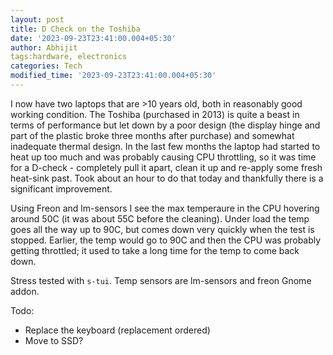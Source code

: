 ```yaml
---
layout: post
title: D Check on the Toshiba
date: '2023-09-23T23:41:00.004+05:30'
author: Abhijit
tags:hardware, electronics
categories: Tech
modified_time: '2023-09-23T23:41:00.004+05:30'
---
```


I now have two laptops that are >10 years old, both in reasonably good working condition. The Toshiba (purchased in 2013) is quite a beast in terms of performance but let down by a poor design (the display hinge and part of the plastic broke three months after purchase) and somewhat inadequate thermal design.
In the last few months the laptop had started to heat up too much and was probably causing CPU throttling, so it was time for a D-check - completely pull it apart, clean it up and re-apply some fresh heat-sink past. Took about an hour to do that today and thankfully there is a significant improvement.

Using Freon and lm-sensors I see the max temperaure in the CPU hovering around 50C (it was about 55C before the cleaning).
Under load the temp goes all the way up to 90C, but comes down very quickly when the test is stopped. Earlier, the temp would go to 90C and then the
CPU was probably getting throttled; it used to take a long time for the temp to come back down.

Stress tested with ```s-tui```. Temp sensors are lm-sensors and freon Gnome addon.

Todo:
- Replace the keyboard (replacement ordered)
- Move to SSD?
